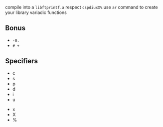 compile into a `libftprintf.a`
respect `cspdiuxX%`
use `ar` command to create your library
variadic functions

## Bonus
- `-0.`
- `# +`

## Specifiers
+ c
+ s
+ p
+ d
+ i
+ u
- x
- X
- %
